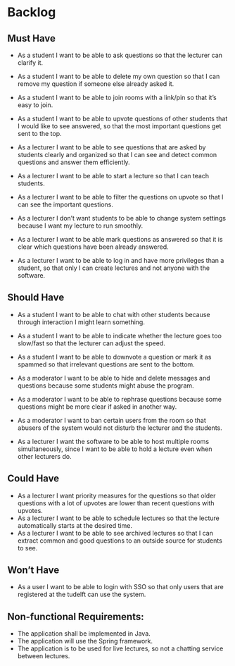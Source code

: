 # Backlog
## Must Have
* As a student I want to be able to ask questions so that the lecturer can clarify it.
* As a student I want to be able to delete my own question so that I can remove my question if someone else already asked it.
* As a student I want to be able to join rooms with a link/pin so that it’s easy to join.
* As a student I want to be able to upvote questions of other students that I would like to see answered, so that the most important questions get sent to the top.

* As a lecturer I want to be able to see questions that are asked by students clearly and organized so that I can see and detect common questions and answer them efficiently. 
* As a lecturer I want to be able to start a lecture so that I can teach students.
* As a lecturer I want to be able to filter the questions on upvote so that I can see the important questions.
* As a lecturer I don’t want students to be able to change system settings because I want my lecture to run smoothly.
* As a lecturer I want to be able mark questions as answered so that it is clear which questions have been already answered.
* As a lecturer I want to be able to log in and have more privileges than a student, so that only I can create lectures and not anyone with the software.

## Should Have 
* As a student I want to be able to chat with other students because through interaction I might learn something.
* As a student I want to be able to indicate whether the lecture goes too slow/fast so that the lecturer can adjust the speed.
* As a student I want to be able to downvote a question or mark it as spammed so that irrelevant questions are sent to the bottom. 

* As a moderator I want to be able to hide and delete messages and questions because some students might abuse the program.
* As a moderator I want to be able to rephrase questions because some questions might be more clear if asked in another way.
* As a moderator I want to ban certain users from the room so that abusers of the system would not disturb the lecturer and the students. 

* As a lecturer I want the software to be able to host multiple rooms simultaneously, since I want to be able to hold a lecture even when other lecturers do.

## Could Have
* As a lecturer I want priority measures for the questions so that older questions with a lot of upvotes are lower than recent questions with upvotes.
* As a lecturer I want to be able to schedule lectures so that the lecture automatically starts at the desired time.
* As a lecturer I want to be able to see archived lectures so that I can extract common and good questions to an outside source for students to see.

## Won’t Have
* As a user I want to be able to login with SSO so that only users that are registered at the tudelft can use the system.

## Non-functional Requirements:
* The application shall be implemented in Java.
* The application will use the Spring framework.
* The application is to be used for live lectures, so not a chatting service between lectures.
